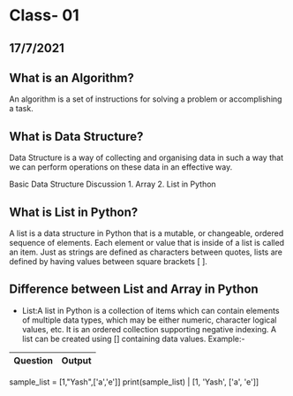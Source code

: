 # Class- 01
## 17/7/2021
## What is an Algorithm?
An algorithm is a set of instructions for solving a problem or accomplishing a task.

## What is Data Structure?
Data Structure is a way of collecting and organising data in such a way that we can perform operations on these data in an effective way.

Basic Data Structure Discussion 1. Array 2. List in Python
## What is List in Python?
A list is a data structure in Python that is a mutable, or changeable, ordered sequence of elements. Each element or value that is inside of a list is called an item. Just as strings are defined as characters between quotes, lists are defined by having values between square brackets [ ].

## Difference between List and Array in Python

- List:A list in Python is a collection of items which can contain elements of multiple data types, which may be either numeric, character logical values, etc. It is an ordered collection supporting negative indexing. A list can be created using [] containing data values.
    Example:-

Question | Output
------------ | -------------
sample_list = [1,"Yash",['a','e']]
print(sample_list) | [1, 'Yash', ['a', 'e']]

               
